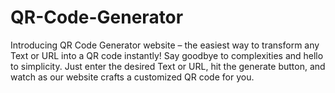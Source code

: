 # QR-Code-Generator
Introducing QR Code Generator website – the easiest way to transform any Text or URL into a QR code instantly! Say goodbye to complexities and hello to simplicity. Just enter the desired Text or URL, hit the generate button, and watch as our website crafts a customized QR code for you.
